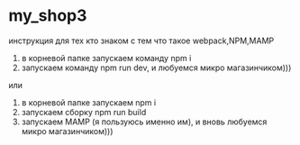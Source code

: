 # my_shop3

инструкция для тех кто знаком с тем что такое webpack,NPM,MAMP

1) в корневой папке запускаем команду npm i
2) запускаем команду npm run dev, и любуемся микро магазинчиком)))

или 

1) в корневой папке запускаем npm i
2) запускаем сборку npm run build
3) запускаем MAMP (я пользуюсь именно им), и вновь любуемся микро магазинчиком)))

